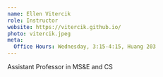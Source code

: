 ```yaml
---
name: Ellen Vitercik
role: Instructor
website: https://vitercik.github.io/
photo: vitercik.jpeg
meta:
  Office Hours: Wednesday, 3:15-4:15, Huang 203
---
```


Assistant Professor in MS&E and CS